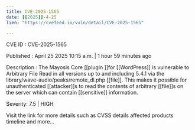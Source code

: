 ```yaml
---
title: CVE-2025-1565
date: [[2025]]-4-25
lien: "https://cvefeed.io/vuln/detail/CVE-2025-1565"

---
```


CVE ID : CVE-2025-1565

Published :  April 25
2025
10:15 a.m. | 1 hour
59 minutes ago

Description : The Mayosis Core [[plugin ]]for [[WordPress]] is vulnerable to Arbitrary File Read in all versions up to
and including
5.4.1 via the library/wave-audio/peaks/remote_dl.php [[file]]. This makes it possible for unauthenticated [[attacker]]s to read the contents of arbitrary [[file]]s on the server
which can contain [[sensitive]] information.

Severity: 7.5 | HIGH

Visit the link for more details
such as CVSS details
affected products
timeline
and more...
